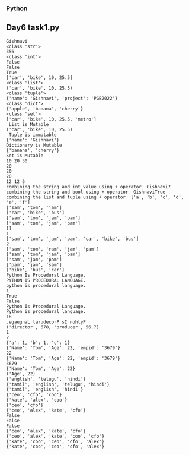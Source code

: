 ### Python
## Day6 task1.py
	Gishnavi
	<class 'str'>
	356
	<class 'int'>
	False
	False
	True
	['car', 'bike', 10, 25.5]
	<class 'list'>
	('car', 'bike', 10, 25.5)
	<class 'tuple'>
	{'name': 'Gishnavi', 'project': 'PGB2022'}
	<class 'dict'>
	{'apple', 'banana', 'cherry'}
	<class 'set'>
	['car', 'bike', 10, 25.5, 'metro']
	 List is Mutable
	('car', 'bike', 10, 25.5)
	 Tuple is immutable
	{'name': 'Gishnavi'}
	Dictionary is Mutable
	{'banana', 'cherry'}
	Set is Mutable
	10 20 30
	20
	20
	20
	12 12 6
	combining the string and int value using + operator  Gishnavi7
	combining the string and bool using + operator  GishnaviTrue
	combining the list and tuple using + operator  ['a', 'b', 'c', 'd', 'e', 'f']
	['sam', 'tom', 'jam']
	['car', 'bike', 'bus']
	['sam', 'tom', 'jam', 'pam']
	['sam', 'tom', 'jam', 'pam']
	[]
	1
	['sam', 'tom', 'jam', 'pam', 'car', 'bike', 'bus']
	2
	['sam', 'tom', 'ram', 'jam', 'pam']
	['sam', 'tom', 'jam', 'pam']
	['sam', 'jam', 'pam']
	['pam', 'jam', 'sam']
	['bike', 'bus', 'car']
	Python Is Procedural Language.
	PYTHON IS PROCEDURAL LANGUAGE.
	python is procedural language.
	1
	True
	False
	Python Is Procedural Language.
	Python is procedural language.
	18
	.egaugnaL larudecorP sI nohtyP
	('director', 678, 'producer', 56.7)
	1
	2
	{'a': 1, 'b': 1, 'c': 1}
	{'Name': 'Tom', 'Age': 22, 'empid': '3679'}
	22
	{'Name': 'Tom', 'Age': 22, 'empid': '3679'}
	3679
	{'Name': 'Tom', 'Age': 22}
	('Age', 22)
	{'english', 'telugu', 'hindi'}
	{'tamil', 'english', 'telugu', 'hindi'}
	{'tamil', 'english', 'hindi'}
	{'ceo', 'cfo', 'coo'}
	{'kate', 'alex', 'coo'}
	{'ceo', 'cfo'}
	{'ceo', 'alex', 'kate', 'cfo'}
	False
	False
	False
	{'ceo', 'alex', 'kate', 'cfo'}
	{'ceo', 'alex', 'kate', 'coo', 'cfo'}
	{'kate', 'coo', 'ceo', 'cfo', 'alex'}
	{'kate', 'coo', 'ceo', 'cfo', 'alex'}

